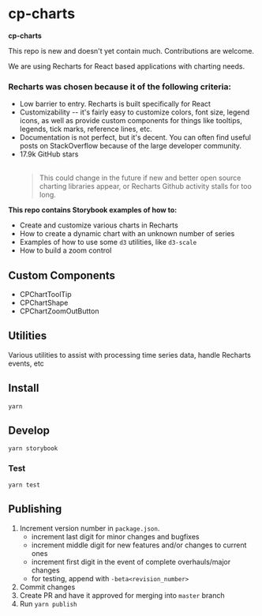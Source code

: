 # cp-charts

**cp-charts**

This repo is new and doesn't yet contain much. Contributions are welcome.

We are using Recharts for React based applications with charting needs.

### Recharts was chosen because it of the following criteria:

- Low barrier to entry. Recharts is built specifically for React
- Customizability -- it's fairly easy to customize colors, font size, legend icons, as well as provide custom components for things like tooltips, legends, tick marks, reference lines, etc.
- Documentation is not perfect, but it's decent. You can often find useful posts on StackOverflow because of the large developer community.
- 17.9k GitHub stars
  <br /><br />
  > This could change in the future if new and better open source charting libraries appear, or Recharts Github activity stalls for too long.
  > <br />

**This repo contains Storybook examples of how to:**

- Create and customize various charts in Recharts
- How to create a dynamic chart with an unknown number of series
- Examples of how to use some `d3` utilities, like `d3-scale`
- How to build a zoom control

## Custom Components

- CPChartToolTip
- CPChartShape
- CPChartZoomOutButton

## Utilities

Various utilities to assist with processing time series data, handle Recharts events, etc

## Install

`yarn`

## Develop

`yarn storybook`

### Test

`yarn test`

## Publishing

1. Increment version number in `package.json`.
   - increment last digit for minor changes and bugfixes
   - increment middle digit for new features and/or changes to current ones
   - increment first digit in the event of complete overhauls/major changes
   - for testing, append with `-beta<revision_number>`
2. Commit changes
3. Create PR and have it approved for merging into `master` branch
4. Run `yarn publish`
